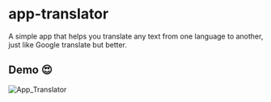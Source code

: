 # app-translator

A simple app that helps you translate any text from one language to another, just like Google translate but better.

## Demo 😍

![App_Translator](https://res.cloudinary.com/dnovdvvxv/video/upload/v1593471919/Project%20images%20for%20git%2C%20website%20etc/appTranslator_Demo.gif 'App Translator')
